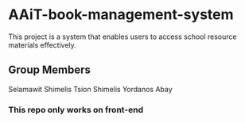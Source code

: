 # AAiT-book-management-system
This project is a system that enables users to access school resource materials effectively.
## Group Members
Selamawit Shimelis
Tsion Shimelis
Yordanos Abay
### This repo only works on front-end
